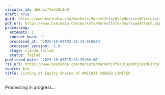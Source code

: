 ```yaml
---
circular_id: db6cbc73ed20c8a9
draft: true
guid: https://www.bseindia.com/markets/MarketInfo/DispNoticesNCirculars.aspx?Noticeid={8DD6F0E7-EDBD-4217-82D9-DAF46AFED57F}&noticeno=20251003-59&dt=10/03/2025&icount=59&totcount=73&flag=0
pdf_url: https://www.bseindia.com/markets/MarketInfo/DownloadAttach.aspx?id=20251003-59&attachedId=ddc36680-6e1c-4c07-b64d-8032cbcaf1ca
processing:
  attempts: 1
  content_hash: ''
  processed_at: '2025-10-04T03:38:14.016626'
  processor_version: '2.0'
  stage: claude_failed
  status: failed
published_date: '2025-10-03T15:26:25+00:00'
rss_url: https://www.bseindia.com/markets/MarketInfo/DispNoticesNCirculars.aspx?Noticeid={8DD6F0E7-EDBD-4217-82D9-DAF46AFED57F}&noticeno=20251003-59&dt=10/03/2025&icount=59&totcount=73&flag=0
source: bse
title: Listing of Equity Shares of AMEENJI RUBBER LIMITED
---
```


Processing in progress...